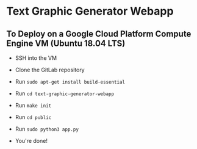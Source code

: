 # Text Graphic Generator Webapp

## To Deploy on a Google Cloud Platform Compute Engine VM (Ubuntu 18.04 LTS)

- SSH into the VM

- Clone the GitLab repository

- Run `sudo apt-get install build-essential`

- Run `cd text-graphic-generator-webapp`

- Run `make init`

- Run `cd public`

- Run `sudo python3 app.py`

- You're done!
